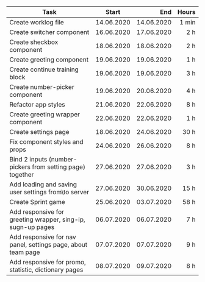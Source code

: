 | Task     | Start            | End  | Hours |
| ------------- |:-------------:| -----:| -----:|
| Create worklog file | 14.06.2020 | 14.06.2020 | 1 min |
| Create switcher component | 16.06.2020 | 17.06.2020 | 2 h |
| Create sheckbox component | 18.06.2020 | 18.06.2020 | 2 h |
| Create greeting component | 19.06.2020 | 19.06.2020 | 1 h |
| Create continue training block | 19.06.2020 | 19.06.2020 | 3 h |
| Create number-picker component | 19.06.2020 | 20.06.2020 | 4 h |
| Refactor app styles | 21.06.2020 | 22.06.2020 | 8 h |
| Create greeting wrapper component | 22.06.2020 | 22.06.2020 | 1 h |
| Create settings page | 18.06.2020 | 24.06.2020 | 30 h |
| Fix component styles and props | 24.06.2020 | 26.06.2020 | 8 h |
| Bind 2 inputs (number-pickers from setting page) together | 27.06.2020 | 27.06.2020 | 3 h |
| Add loading and saving user settings from\to server | 27.06.2020 | 30.06.2020 | 15 h |
| Create Sprint game | 25.06.2020 | 03.07.2020 | 58 h |
| Add responsive for greeting wrapper, sing-ip, sugn-up pages | 06.07.2020 | 06.07.2020 | 7 h |
| Add responsive for nav panel, settings page, about team page | 07.07.2020 | 07.07.2020 | 9 h |
| Add responsive for promo, statistic, dictionary pages | 08.07.2020 | 09.07.2020 | 8 h |
